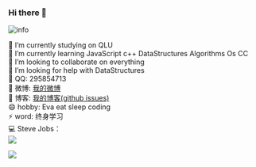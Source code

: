 ### Hi there 👋

![info](https://github-readme-stats.vercel.app/api?username=zhangzhibang0309&show_icons=true&count_private=true&hide=prs&theme=cobalt)
<!-- 主题：dark, radical, merko, gruvbox, tokyonight, onedark, cobalt, synthwave, highcontrast, dracula -->
🔭 I’m currently studying on QLU  
🌱 I’m currently learning JavaScript c++ DataStructures Algorithms Os CC  
👯 I’m looking to collaborate on everything  
🤔 I’m looking for help with DataStructures  
💬 QQ: 295854713  
🌸 微博: [我的微博](https://weibo.com/u/7309637978)  
📘 博客: [我的博客(github issues)](https://github.com/zhangzhibang0309/__Blog)  
😄 hobby: Eva eat sleep coding  
⚡ word: 终身学习   
💻 Steve Jobs：  
![](https://catalinazzz.oss-cn-beijing.aliyuncs.com/image/25529EED886FFBD3D39371530D63E101.png)

[![](https://img.shields.io/badge/JavaScript-JavaScript-F7DF1E?style=flat-square&logo=asdd&logoColor=ffffff)](https://www.archlinux.org/)

